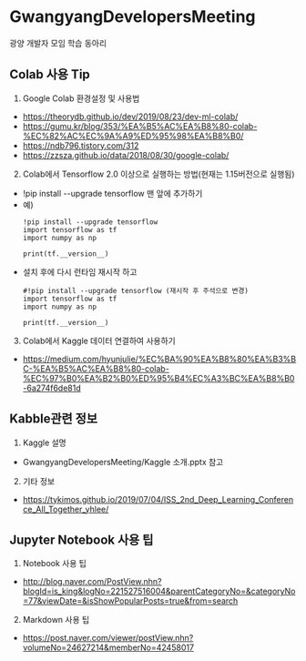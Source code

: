 # GwangyangDevelopersMeeting
광양 개발자 모임 학습 동아리

## Colab 사용 Tip
 1. Google Colab 환경설정 및 사용법
  - https://theorydb.github.io/dev/2019/08/23/dev-ml-colab/
  - https://gumu.kr/blog/353/%EA%B5%AC%EA%B8%80-colab-%EC%82%AC%EC%9A%A9%ED%95%98%EA%B8%B0/
  - https://ndb796.tistory.com/312
  - https://zzsza.github.io/data/2018/08/30/google-colab/
  
 2. Colab에서 Tensorflow 2.0 이상으로 실행하는 방법(현재는 1.15버전으로 실행됨)
  - !pip install --upgrade tensorflow      맨 앞에 추가하기
  - 예) 
    ~~~
    !pip install --upgrade tensorflow
    import tensorflow as tf
    import numpy as np

    print(tf.__version__)
    ~~~
  - 설치 후에 다시 런타임 재시작 하고
    ~~~
    #!pip install --upgrade tensorflow (재시작 후 주석으로 변경)
    import tensorflow as tf
    import numpy as np

    print(tf.__version__)
    ~~~
  
 3. Colab에서 Kaggle 데이터 연결하여 사용하기
  - https://medium.com/hyunjulie/%EC%BA%90%EA%B8%80%EA%B3%BC-%EA%B5%AC%EA%B8%80-colab-%EC%97%B0%EA%B2%B0%ED%95%B4%EC%A3%BC%EA%B8%B0-6a274f6de81d

## Kabble관련 정보
 1. Kaggle 설명
  - GwangyangDevelopersMeeting/Kaggle 소개.pptx 참고
  
 2. 기타 정보
  - https://tykimos.github.io/2019/07/04/ISS_2nd_Deep_Learning_Conference_All_Together_yhlee/
  
  
## Jupyter Notebook 사용 팁
 1. Notebook 사용 팁
  - http://blog.naver.com/PostView.nhn?blogId=is_king&logNo=221527516004&parentCategoryNo=&categoryNo=77&viewDate=&isShowPopularPosts=true&from=search
 2. Markdown 사용 팁
  - https://post.naver.com/viewer/postView.nhn?volumeNo=24627214&memberNo=42458017
